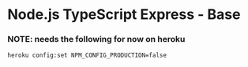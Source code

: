 # Node.js TypeScript Express - Base #

### NOTE: needs the following for now on heroku ###
```bash
heroku config:set NPM_CONFIG_PRODUCTION=false
```